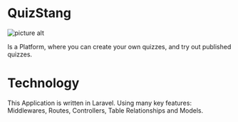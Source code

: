 # QuizStang
![picture alt](https://cdn-icons-png.flaticon.com/512/32/32406.png)

Is a Platform, where you can create your own quizzes, and try out published quizzes.

# Technology
This Application is written in Laravel. Using many key features: Middlewares, Routes, Controllers, Table Relationships and Models.

